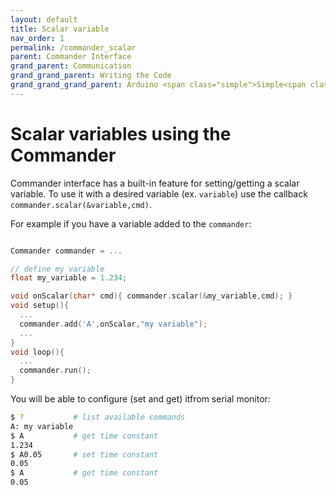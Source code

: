 ```yaml
---
layout: default
title: Scalar variable
nav_order: 1
permalink: /commander_scalar
parent: Commander Interface
grand_parent: Communication
grand_grand_parent: Writing the Code
grand_grand_grand_parent: Arduino <span class="simple">Simple<span class="foc">FOC</span>library</span>
---
```


# Scalar variables using the Commander


Commander interface has a built-in feature for setting/getting a scalar variable.  To use it with a desired variable (ex. `variable`) use the callback `commander.scalar(&variable,cmd)`. 

For example if you have a variable added to the `commander`:
```cpp

Commander commander = ...

// define my variable
float my_variable = 1.234;

void onScalar(char* cmd){ commander.scalar(&my_variable,cmd); }
void setup(){
  ...
  commander.add('A',onScalar,"my variable");
  ...
}
void loop(){
  ...
  commander.run();
}
```

You will be able to configure (set and get) itfrom serial monitor:
```sh
$ ?           # list available commands 
A: my variable
$ A           # get time constant
1.234
$ A0.05       # set time constant
0.05
$ A           # get time constant
0.05
``` 
